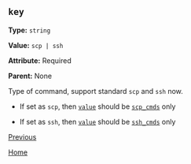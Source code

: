 `key`
----------

**Type:** `string`

**Value:** `scp | ssh`

**Attribute:** Required

**Parent:** None

Type of command, support standard `scp` and `ssh` now.  

- If set as `scp`, then [`value`](value.md) should be [`scp_cmds`](scp_cmds.md) only

- If set as `ssh`, then [`value`](value.md) should be [`ssh_cmds`](ssh_cmds.md) only

[Previous](../deploygen.md)

[Home](../../index.md)